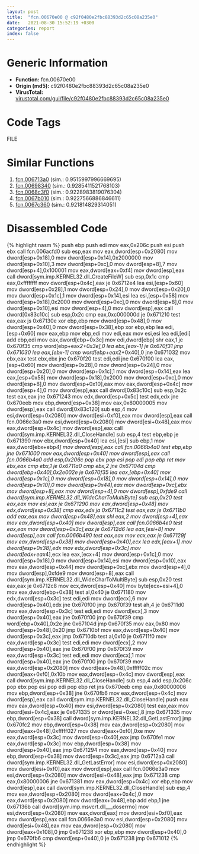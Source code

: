 ```yaml
---
layout: post
title:  "fcn.00670e00 @ c92f0480e2fbc88393d2c65c08a235e0"
date:   2021-08-30 15:52:19 +0300
categories: report
index: false
---
```


# Generic Information
- **Function:** fcn.00670e00
- **Origin (md5):** c92f0480e2fbc88393d2c65c08a235e0
- **VirusTotal:** [virustotal.com/gui/file/c92f0480e2fbc88393d2c65c08a235e0][virustotal_ref]

# Code Tags
<span class="tag" id="FILE">FILE</span>


# Similar Functions

1. [fcn.006713a0][similar_1_ref] (sim.: 0.9515997996669695)
2. [fcn.00698340][similar_2_ref] (sim.: 0.9285411521768103)
3. [fcn.0068c3f0][similar_3_ref] (sim.: 0.9228983819076304)
4. [fcn.0067b010][similar_4_ref] (sim.: 0.9227566886846611)
5. [fcn.0067c360][similar_5_ref] (sim.: 0.921814829314051)


# Disassembled Code

{% highlight nasm %}
push ebp
push edi
mov eax,0x206c
push esi
push ebx
call fcn.006acfd0
sub esp,eax
mov eax,dword[esp+0x2080]
mov dword[esp+0x18],0
mov dword[esp+0x14],0x2000000
mov dword[esp+0x10],3
mov dword[esp+0xc],0
mov dword[esp+8],7
mov dword[esp+4],0x100001
mov eax,dword[eax+0xf4]
mov dword[esp],eax
call dword[sym.imp.KERNEL32.dll_CreateFileW]
sub esp,0x1c
cmp eax,0xffffffff
mov dword[esp+0x4c],eax
je 0x6712e4
lea esi,[esp+0x60]
mov dword[esp+0x28],1
mov dword[esp+0x24],0
mov dword[esp+0x20],0
mov dword[esp+0x1c],1
mov dword[esp+0x14],esi
lea esi,[esp+0x58]
mov dword[esp+0x18],0x2000
mov dword[esp+0xc],0
mov dword[esp+8],0
mov dword[esp+0x10],esi
mov dword[esp+4],0
mov dword[esp],eax
call dword[0x83c10c]
sub esp,0x2c
cmp eax,0xc000000d
je 0x671210
test eax,eax
js 0x67130e
xor ebp,ebp
mov dword[esp+0x48],0
mov dword[esp+0x40],0
mov dword[esp+0x38],ebp
xor ebp,ebp
lea edi,[esp+0x60]
mov eax,ebp
mov ebp,edi
mov edi,eax
mov esi,esi
lea edi,[edi]
add ebp,edi
mov eax,dword[ebp+0x3c]
mov edi,dword[ebp]
shr eax,1
je 0x670f35
cmp word[ebp+eax*2+0x3e],0
lea ebx,[eax-1]
je 0x670f31
jmp 0x671030
lea eax,[ebx-1]
cmp word[ebp+eax*2+0x40],0
jne 0x671032
mov ebx,eax
test ebx,ebx
jne 0x670f20
test edi,edi
jne 0x670f00
lea eax,[esp+0x60]
mov dword[esp+0x28],0
mov dword[esp+0x24],0
mov dword[esp+0x20],0
mov dword[esp+0x1c],1
mov dword[esp+0x14],eax
lea eax,[esp+0x58]
mov dword[esp+0x18],0x2000
mov dword[esp+0xc],0
mov dword[esp+8],0
mov dword[esp+0x10],eax
mov eax,dword[esp+0x4c]
mov dword[esp+4],0
mov dword[esp],eax
call dword[0x83c10c]
sub esp,0x2c
test eax,eax
jne 0x671243
mov edx,dword[esp+0x5c]
test edx,edx
jne 0x670eeb
mov ebp,dword[esp+0x38]
mov eax,0x80000005
mov dword[esp],eax
call dword[0x83c120]
sub esp,4
mov esi,dword[esp+0x2080]
mov dword[esi+0xf0],eax
mov dword[esp],eax
call fcn.0066e3a0
mov esi,dword[esp+0x2080]
mov dword[esi+0x48],eax
mov eax,dword[esp+0x4c]
mov dword[esp],eax
call dword[sym.imp.KERNEL32.dll_CloseHandle]
sub esp,4
test ebp,ebp
je 0x671390
mov ebx,dword[esp+0x40]
lea esi,[esi]
sub ebp,1
mov eax,dword[ebx+ebp*4]
mov dword[esp],eax
call fcn.0066b4a0
test ebp,ebp
jne 0x671000
mov eax,dword[esp+0x40]
mov dword[esp],eax
call fcn.0066b4a0
add esp,0x206c
pop ebx
pop esi
pop edi
pop ebp
ret
mov ebx,eax
cmp ebx,1
je 0x6711a0
cmp ebx,2
jne 0x67104d
cmp dword[ebp+0x40],0x2e002e
je 0x670f35
lea eax,[ebp+0x40]
mov dword[esp+0x1c],0
mov dword[esp+0x18],0
mov dword[esp+0x14],0
mov dword[esp+0x10],0
mov dword[esp+0x44],eax
mov dword[esp+0xc],ebx
mov dword[esp+8],eax
mov dword[esp+4],0
mov dword[esp],0xfde9
call dword[sym.imp.KERNEL32.dll_WideCharToMultiByte]
sub esp,0x20
test eax,eax
mov esi,eax
je 0x671290
mov eax,dword[esp+0x48]
mov edx,dword[esp+0x38]
cmp eax,edx
ja 0x6711c2
test eax,eax
je 0x6711b0
add eax,eax
mov dword[esp+0x48],eax
shl eax,2
mov dword[esp+4],eax
mov eax,dword[esp+0x40]
mov dword[esp],eax
call fcn.0066b4e0
test eax,eax
mov dword[esp+0x3c],eax
je 0x6712d6
lea eax,[esi+8]
mov dword[esp],eax
call fcn.0066b490
test eax,eax
mov ecx,eax
je 0x67129f
mov eax,dword[esp+0x38]
mov dword[esp+0x40],ecx
lea edx,[eax+1]
mov dword[esp+0x38],edx
mov edx,dword[esp+0x3c]
mov dword[edx+eax*4],ecx
lea eax,[ecx+4]
mov dword[esp+0x1c],0
mov dword[esp+0x18],0
mov dword[esp+0x14],esi
mov dword[esp+0x10],eax
mov eax,dword[esp+0x44]
mov dword[esp+0xc],ebx
mov dword[esp+4],0
mov dword[esp],0xfde9
mov dword[esp+8],eax
call dword[sym.imp.KERNEL32.dll_WideCharToMultiByte]
sub esp,0x20
test eax,eax
je 0x6712c8
mov ecx,dword[esp+0x40]
mov byte[ecx+esi+4],0
mov eax,dword[ebp+0x38]
test al,0x40
je 0x671180
mov edx,dword[esp+0x3c]
test edi,edi
mov dword[ecx],6
mov dword[esp+0x40],edx
jne 0x670f00
jmp 0x670f39
test ah,4
je 0x6711d0
mov eax,dword[esp+0x3c]
test edi,edi
mov dword[ecx],3
mov dword[esp+0x40],eax
jne 0x670f00
jmp 0x670f39
cmp word[ebp+0x40],0x2e
jne 0x67104d
jmp 0x670f35
mov eax,0x80
mov dword[esp+0x48],0x20
jmp 0x6710bf
mov eax,dword[esp+0x40]
mov dword[esp+0x3c],eax
jmp 0x6710db
test al,0x10
je 0x6711f0
mov eax,dword[esp+0x3c]
test edi,edi
mov dword[ecx],2
mov dword[esp+0x40],eax
jne 0x670f00
jmp 0x670f39
mov eax,dword[esp+0x3c]
test edi,edi
mov dword[ecx],1
mov dword[esp+0x40],eax
jne 0x670f00
jmp 0x670f39
mov eax,dword[esp+0x2080]
mov dword[eax+0x48],0xfffff02c
mov dword[eax+0xf0],0x10b
mov eax,dword[esp+0x4c]
mov dword[esp],eax
call dword[sym.imp.KERNEL32.dll_CloseHandle]
sub esp,4
add esp,0x206c
pop ebx
pop esi
pop edi
pop ebp
ret
jns 0x670eeb
cmp eax,0x80000006
mov ebp,dword[esp+0x38]
jne 0x670fb6
mov eax,dword[esp+0x4c]
mov dword[esp],eax
call dword[sym.imp.KERNEL32.dll_CloseHandle]
push eax
mov eax,dword[esp+0x40]
mov esi,dword[esp+0x2080]
test eax,eax
mov dword[esi+0x4c],eax
je 0x671335
or dword[esi+0xec],8
jmp 0x671335
mov ebp,dword[esp+0x38]
call dword[sym.imp.KERNEL32.dll_GetLastError]
jmp 0x670fc2
mov ebp,dword[esp+0x38]
mov eax,dword[esp+0x2080]
mov dword[eax+0x48],0xfffff027
mov dword[eax+0xf0],0xe
mov eax,dword[esp+0x3c]
mov dword[esp+0x40],eax
jmp 0x670fe1
mov eax,dword[esp+0x3c]
mov ebp,dword[esp+0x38]
mov dword[esp+0x40],eax
jmp 0x671294
mov eax,dword[esp+0x40]
mov ebp,dword[esp+0x38]
mov dword[esp+0x3c],eax
jmp 0x6712a3
call dword[sym.imp.KERNEL32.dll_GetLastError]
mov esi,dword[esp+0x2080]
mov dword[esi+0xf0],eax
mov dword[esp],eax
call fcn.0066e3a0
mov esi,dword[esp+0x2080]
mov dword[esi+0x48],eax
jmp 0x671238
cmp eax,0x80000006
jne 0x671381
mov eax,dword[esp+0x4c]
xor ebp,ebp
mov dword[esp],eax
call dword[sym.imp.KERNEL32.dll_CloseHandle]
sub esp,4
mov eax,dword[esp+0x2080]
mov dword[eax+0x4c],0
mov eax,dword[esp+0x2080]
mov dword[eax+0x48],ebp
add ebp,1
jne 0x67136b
call dword[sym.imp.msvcrt.dll___doserrno]
mov esi,dword[esp+0x2080]
mov eax,dword[eax]
mov dword[esi+0xf0],eax
mov dword[esp],eax
call fcn.0066e3a0
mov esi,dword[esp+0x2080]
mov dword[esi+0x48],eax
mov eax,dword[esp+0x2080]
mov dword[eax+0x108],0
jmp 0x671238
xor ebp,ebp
mov dword[esp+0x40],0
jmp 0x670fb6
cmp dword[esp+0x40],0
je 0x671238
jmp 0x671012
{% endhighlight %}


[similar_1_ref]: /report/fcn.006713a0@c92f0480e2fbc88393d2c65c08a235e0
[similar_2_ref]: /report/fcn.00698340@c92f0480e2fbc88393d2c65c08a235e0
[similar_3_ref]: /report/fcn.0068c3f0@c92f0480e2fbc88393d2c65c08a235e0
[similar_4_ref]: /report/fcn.0067b010@c92f0480e2fbc88393d2c65c08a235e0
[similar_5_ref]: /report/fcn.0067c360@c92f0480e2fbc88393d2c65c08a235e0
[virustotal_ref]: https://www.virustotal.com/gui/file/c92f0480e2fbc88393d2c65c08a235e0